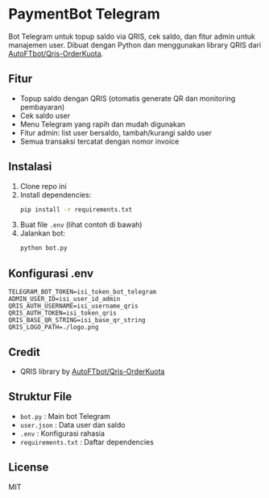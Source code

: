 # PaymentBot Telegram

Bot Telegram untuk topup saldo via QRIS, cek saldo, dan fitur admin untuk manajemen user. Dibuat dengan Python dan menggunakan library QRIS dari [AutoFTbot/Qris-OrderKuota](https://github.com/AutoFTbot/Qris-OrderKuota).

## Fitur
- Topup saldo dengan QRIS (otomatis generate QR dan monitoring pembayaran)
- Cek saldo user
- Menu Telegram yang rapih dan mudah digunakan
- Fitur admin: list user bersaldo, tambah/kurangi saldo user
- Semua transaksi tercatat dengan nomor invoice

## Instalasi
1. Clone repo ini 
2. Install dependencies:
   ```bash
   pip install -r requirements.txt
   ```
3. Buat file `.env` (lihat contoh di bawah)
4. Jalankan bot:
   ```bash
   python bot.py
   ```

## Konfigurasi .env
```
TELEGRAM_BOT_TOKEN=isi_token_bot_telegram
ADMIN_USER_ID=isi_user_id_admin
QRIS_AUTH_USERNAME=isi_username_qris
QRIS_AUTH_TOKEN=isi_token_qris
QRIS_BASE_QR_STRING=isi_base_qr_string
QRIS_LOGO_PATH=./logo.png
```

## Credit
- QRIS library by [AutoFTbot/Qris-OrderKuota](https://github.com/AutoFTbot/Qris-OrderKuota)

## Struktur File
- `bot.py` : Main bot Telegram
- `user.json` : Data user dan saldo
- `.env` : Konfigurasi rahasia
- `requirements.txt` : Daftar dependencies

## License
MIT

